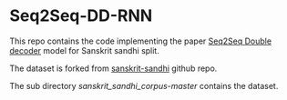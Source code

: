 # Seq2Seq-DD-RNN

This repo contains the code implementing the paper [Seq2Seq Double decoder](https://arxiv.org/pdf/1801.00428.pdf) model for Sanskrit sandhi split.

The dataset is forked from [sanskrit-sandhi](https://github.com/sanskrit-sandhi/sanskrit_sandhi_corpus) github repo.

The sub directory _sanskrit_sandhi_corpus-master_ contains the dataset.
